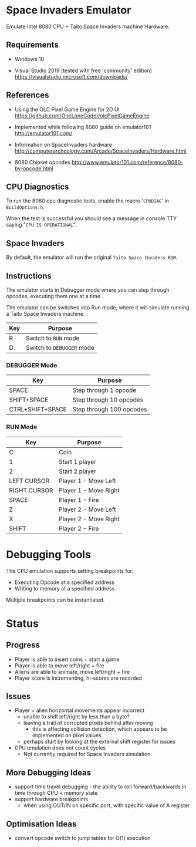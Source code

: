 # Space Invaders Emulator

Emulate Intel 8080 CPU + Taito Space Invaders machine Hardware.

## Requirements

- Windows 10

- Visual Studio 2019 (tested with free 'community' edition)
  https://visualstudio.microsoft.com/downloads/

## References

- Using the OLC Pixel Game Engine for 2D UI
  https://github.com/OneLoneCoder/olcPixelGameEngine

- Implemented while following 8080 guide on emulator101
  http://emulator101.com/

- Information on SpaceInvaders hardware
  http://computerarcheology.com/Arcade/SpaceInvaders/Hardware.html

- 8080 Chipset opcodes
  http://www.emulator101.com/reference/8080-by-opcode.html

## CPU Diagnostics

To run the 8080 cpu diagnostic tests, enable the macro '`CPUDIAG`' in `BuildOptions.h`.

When the test is successful you should see a message in console TTY saying "`CPU IS OPERATIONAL`".

## Space Invaders

By default, the emulator will run the original `Taito Space Invaders ROM`.

## Instructions

The emulator starts in Debugger mode where you can step through opcodes, executing them one at a time.

The emulator can be switched into Run mode, where it will simulate running a Taito Space Invaders machine.

| Key |  Purpose |
|---|---|
| R  | Switch to `RUN` mode  |
| D  | Switch to `DEBUGGER` mode  |

### DEBUGGER Mode

| Key |  Purpose |
|---|---|
| SPACE  | Step through 1 opcode  |
| SHIFT+SPACE  | Step through 10 opcodes  |
| CTRL+SHIFT+SPACE  | Step through 100 opcodes  |

### RUN Mode

| Key |  Purpose |
|---|---|
| C  | Coin  |
| 1  | Start 1 player  |
| 2  | Start 2 player  |
| LEFT CURSOR  | Player 1 - Move Left  |
| RIGHT CURSOR  | Player 1 - Move Right  |
| SPACE  |  Player 1 - Fire |
| Z  | Player 2 - Move Left  |
| X  | Player 2 - Move Right  |
| SHIFT  | Player 2 - Fire  |

# Debugging Tools

The CPU emulation supports setting breakpoints for:

- Executing Opcode at a specified address
- Writing to memory at a specified address

Multiple breakpoints can be instantiated.

# Status
## Progress

- Player is able to insert coins + start a game
- Player is able to move left/right + fire
- Aliens are able to animate, move left/right + fire
- Player score is incrementing, hi-scores are recorded

## Issues

- Player + alien horizontal movements appear incorrect
  - unable to shift left/right by less than a byte?
  - leaving a trail of corrupted pixels behind after moving
    - this is affecting collision detection, which appears to be implemented on pixel values
  - perhaps start by looking at the external shift register for issues
- CPU emulation does not count cycles
  - Not currently required for Space Invaders simulation

## More Debugging Ideas

- support time travel debugging - the ability to roll forward/backwards in time through CPU + memory state
- support hardware breakpoints
  - when using OUT/IN on specific port, with specific value of A register

## Optimisation Ideas

- convert opcode switch to jump tables for O(1) execution
